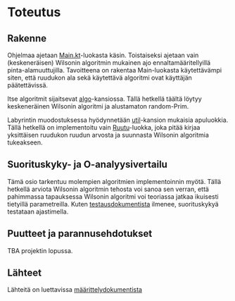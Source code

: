 # Toteutus

## Rakenne

Ohjelmaa ajetaan [Main.kt](../src/main/kotlin/Main.kt)-luokasta käsin. Toistaiseksi ajetaan vain (keskeneräisen) Wilsonin
algoritmin mukainen ajo ennaltamääritellyillä pinta-alamuuttujilla. Tavoitteena on rakentaa Main-luokasta käytettävämpi
siten, että ruudukon ala sekä käytettävä algoritmi ovat käyttäjän päätettävissä.

Itse algoritmit sijaitsevat [algo](../src/main/kotlin/algo)-kansiossa. Tällä hetkellä täältä löytyy keskeneräinen
Wilsonin algoritmi ja alustamaton random-Prim.

Labyrintin muodostuksessa hyödynnetään [util](../src/main/kotlin/util)-kansion mukaisia apuluokkia. Tällä hetkellä on
implementoitu vain [Ruutu](../src/main/kotlin/util/Ruutu.kt)-luokka, joka pitää kirjaa yksittäisen ruudukon ruudun
arvosta ja suunnasta Wilsonin algoritmia tukeakseen.

## Suorituskyky- ja O-analyysivertailu

Tämä osio tarkentuu molempien algoritmien implementoinnin myötä. Tällä hetkellä arviota Wilsonin algoritmin tehosta voi
sanoa sen verran, että pahimmassa tapauksessa Wilsonin algoritmi voi teoriassa jatkaa ikuisesti tietyillä parametreilla.
Kuten [testausdokumentista](./testaus.md) ilmenee, suorituskykyä testataan ajastimella.

## Puutteet ja parannusehdotukset

TBA projektin lopussa.

## Lähteet

Lähteitä on luettavissa [määrittelydokumentista](./maarittely.md)
